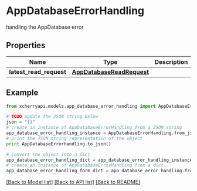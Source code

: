 # AppDatabaseErrorHandling

handling the AppDatabase error

## Properties
Name | Type | Description | Notes
------------ | ------------- | ------------- | -------------
**latest_read_request** | [**AppDatabaseReadRequest**](AppDatabaseReadRequest.md) |  | [optional] 

## Example

```python
from xcherryapi.models.app_database_error_handling import AppDatabaseErrorHandling

# TODO update the JSON string below
json = "{}"
# create an instance of AppDatabaseErrorHandling from a JSON string
app_database_error_handling_instance = AppDatabaseErrorHandling.from_json(json)
# print the JSON string representation of the object
print AppDatabaseErrorHandling.to_json()

# convert the object into a dict
app_database_error_handling_dict = app_database_error_handling_instance.to_dict()
# create an instance of AppDatabaseErrorHandling from a dict
app_database_error_handling_form_dict = app_database_error_handling.from_dict(app_database_error_handling_dict)
```
[[Back to Model list]](../README.md#documentation-for-models) [[Back to API list]](../README.md#documentation-for-api-endpoints) [[Back to README]](../README.md)


